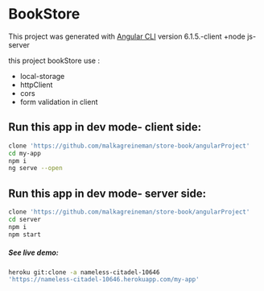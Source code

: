 # BookStore

This project was generated with [Angular CLI](https://github.com/angular/angular-cli) version 6.1.5.-client    +node js- server

this project bookStore use :
* local-storage
* httpClient
* cors
* form validation in client

## Run this app in dev mode- client side:
```bash
clone 'https://github.com/malkagreineman/store-book/angularProject'
cd my-app
npm i
ng serve --open
```
## Run this app in dev mode- server side:
```bash
clone 'https://github.com/malkagreineman/store-book/angularProject'
cd server
npm i
npm start
```

##### See live demo:
```bash
heroku git:clone -a nameless-citadel-10646
'https://nameless-citadel-10646.herokuapp.com/my-app'
```
